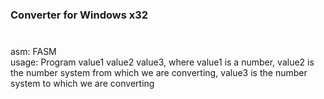 <h3>Converter for Windows x32<h3></h3><br>
asm: FASM<br>
usage: Program value1 value2 value3, where value1 is a number, value2 is the number system from which we are converting, value3 is the number system to which we are converting<br>
